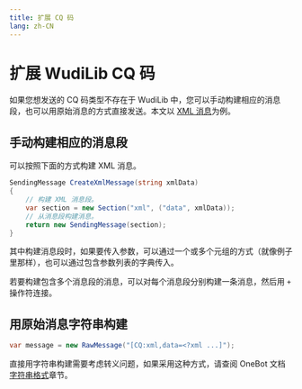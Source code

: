 ```yaml
---
title: 扩展 CQ 码
lang: zh-CN
---
```

# 扩展 WudiLib CQ 码
如果您想发送的 CQ 码类型不存在于 WudiLib 中，您可以手动构建相应的消息段，也可以用原始消息的方式直接发送。本文以 [XML 消息](https://onebot.page.moe/v11/specs/message/segment.html#xml-%E6%B6%88%E6%81%AF)为例。

## 手动构建相应的消息段
可以按照下面的方式构建 XML 消息。
```cs
SendingMessage CreateXmlMessage(string xmlData)
{
    // 构建 XML 消息段。
    var section = new Section("xml", ("data", xmlData));
    // 从消息段构建消息。
    return new SendingMessage(section);
}
```

其中构建消息段时，如果要传入参数，可以通过一个或多个元组的方式（就像例子里那样），也可以通过包含参数列表的字典传入。

若要构建包含多个消息段的消息，可以对每个消息段分别构建一条消息，然后用 `+` 操作符连接。

## 用原始消息字符串构建
```cs
var message = new RawMessage("[CQ:xml,data=<?xml ...]");
```

直接用字符串构建需要考虑转义问题，如果采用这种方式，请查阅 OneBot 文档[字符串格式](https://onebot.page.moe/v11/specs/message/string.html)章节。